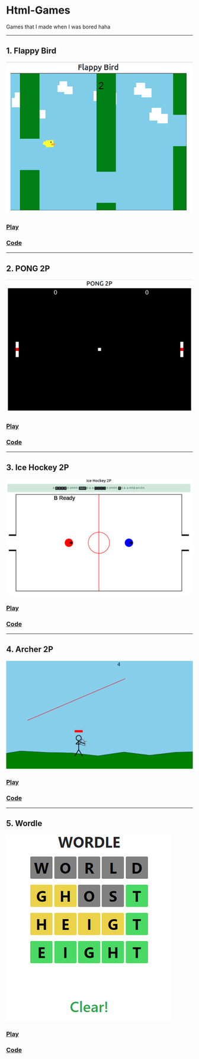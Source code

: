 # Html-Games

Games that I made when I was bored haha

---
## 1. Flappy Bird
![](img/flppy.png)

### [Play](https://jellyho.github.io/Html-Games/Flappy_Bird.html)

### [Code](https://github.com/jellyho/Html-Games/blob/master/Flappy%20Bird.html)

---
## 2. PONG 2P
![](img/pong.png)

### [Play](https://jellyho.github.io/Html-Games/Pong2P.html)

### [Code](https://github.com/jellyho/Html-Games/blob/master/Pong2P.html)

---
## 3. Ice Hockey 2P
![](img/hockey.png)

### [Play](https://jellyho.github.io/Html-Games/IceHockey.html)

### [Code](https://github.com/jellyho/Html-Games/blob/master/IceHockey.html)

---
## 4. Archer 2P
![](img/archer.png)

### [Play](https://jellyho.github.io/Html-Games/archer.html)

### [Code](https://github.com/jellyho/Html-Games/blob/master/archer.html)

---
## 5. Wordle
![](img/wordle.png)

### [Play](https://jellyho.github.io/Html-Games/wordle.html) 

### [Code](https://github.com/jellyho/Html-Games/blob/master/wordle.html)
